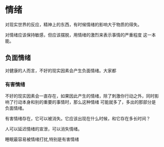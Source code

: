 #  情绪

对现实世界的反应，精神上的东西，有时候情绪的影响大于物质的得失。

对情绪应该保持敏感，但应该摆脱，用情绪的激烈来表示事情的严重程度 这一本能。

## 负面情绪

对健康的人而言，不好的现实因素会产生负面情绪。大家都

### 有害情绪

不好的现实因素会一直存在，如果因此产生的情绪，除了刺激你行动之外，同时影响了行动本身和别的重要的事情时，那么这种情绪
可能就多了，多出的那部分是负面情绪。

 有害情绪存在，它可以被消失。它应该出现在什么时候，和它存在多长时间？

 人可以延迟情绪的宣泄，可以消失情绪。

睡眠最容易被情绪打扰,特别是有害情绪
